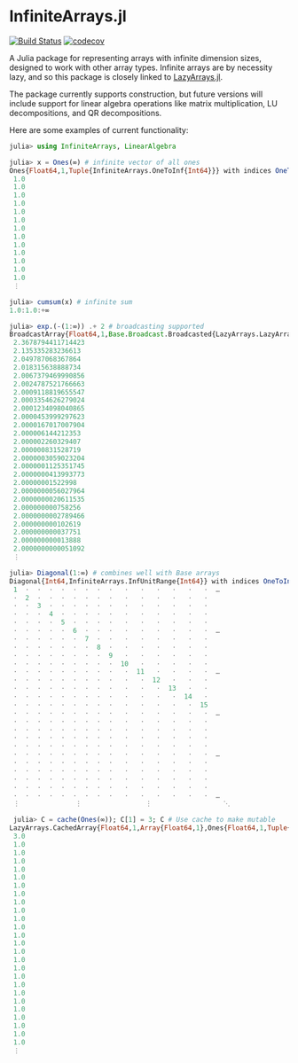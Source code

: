 # InfiniteArrays.jl


[![Build Status](https://github.com/JuliaArrays/InfiniteArrays.jl/workflows/CI/badge.svg)](https://github.com/JuliaArrays/InfiniteArrays.jl/actions)
[![codecov](https://codecov.io/gh/JuliaArrays/InfiniteArrays.jl/branch/master/graph/badge.svg)](https://codecov.io/gh/JuliaArrays/InfiniteArrays.jl)


A Julia package for representing arrays with infinite dimension sizes, designed to work
with other array types. Infinite arrays are by necessity lazy, and so this
package is closely linked to [LazyArrays.jl](https://github.com/JuliaArrays/LazyArrays.jl).

The package currently supports construction, but future versions will include
support for linear algebra operations like matrix multiplication, LU decompositions,
and QR decompositions.


Here are some examples of current functionality:

```julia
julia> using InfiniteArrays, LinearAlgebra

julia> x = Ones(∞) # infinite vector of all ones
Ones{Float64,1,Tuple{InfiniteArrays.OneToInf{Int64}}} with indices OneToInf():
 1.0
 1.0
 1.0
 1.0
 1.0
 1.0
 1.0
 1.0
 1.0
 1.0
 1.0
 1.0
 1.0
 ⋮

julia> cumsum(x) # infinite sum
1.0:1.0:+∞

julia> exp.(-(1:∞)) .+ 2 # broadcasting supported
BroadcastArray{Float64,1,Base.Broadcast.Broadcasted{LazyArrays.LazyArrayStyle{1},Tuple{InfiniteArrays.OneToInf{Int64}},typeof(+),Tuple{BroadcastArray{Float64,1,Base.Broadcast.Broadcasted{LazyArrays.LazyArrayStyle{1},Tuple{InfiniteArrays.OneToInf{Int64}},typeof(exp),Tuple{InfiniteArrays.InfStepRange{Int64,Int64}}}},Int64}}} with indices OneToInf():
 2.3678794411714423
 2.135335283236613
 2.049787068367864
 2.018315638888734
 2.0067379469990856
 2.0024787521766663
 2.0009118819655547
 2.0003354626279024
 2.0001234098040865
 2.0000453999297623
 2.0000167017007904
 2.000006144212353
 2.000002260329407
 2.000000831528719
 2.0000003059023204
 2.0000001125351745
 2.0000000413993773
 2.00000001522998
 2.0000000056027964
 2.0000000020611535
 2.000000000758256
 2.0000000002789466
 2.000000000102619
 2.000000000037751
 2.000000000013888
 2.0000000000051092
 ⋮

julia> Diagonal(1:∞) # combines well with Base arrays
Diagonal{Int64,InfiniteArrays.InfUnitRange{Int64}} with indices OneToInf()×OneToInf():
 1  ⋅  ⋅  ⋅  ⋅  ⋅  ⋅  ⋅  ⋅   ⋅   ⋅   ⋅   ⋅   ⋅   ⋅  …
 ⋅  2  ⋅  ⋅  ⋅  ⋅  ⋅  ⋅  ⋅   ⋅   ⋅   ⋅   ⋅   ⋅   ⋅
 ⋅  ⋅  3  ⋅  ⋅  ⋅  ⋅  ⋅  ⋅   ⋅   ⋅   ⋅   ⋅   ⋅   ⋅
 ⋅  ⋅  ⋅  4  ⋅  ⋅  ⋅  ⋅  ⋅   ⋅   ⋅   ⋅   ⋅   ⋅   ⋅
 ⋅  ⋅  ⋅  ⋅  5  ⋅  ⋅  ⋅  ⋅   ⋅   ⋅   ⋅   ⋅   ⋅   ⋅
 ⋅  ⋅  ⋅  ⋅  ⋅  6  ⋅  ⋅  ⋅   ⋅   ⋅   ⋅   ⋅   ⋅   ⋅  …
 ⋅  ⋅  ⋅  ⋅  ⋅  ⋅  7  ⋅  ⋅   ⋅   ⋅   ⋅   ⋅   ⋅   ⋅
 ⋅  ⋅  ⋅  ⋅  ⋅  ⋅  ⋅  8  ⋅   ⋅   ⋅   ⋅   ⋅   ⋅   ⋅
 ⋅  ⋅  ⋅  ⋅  ⋅  ⋅  ⋅  ⋅  9   ⋅   ⋅   ⋅   ⋅   ⋅   ⋅
 ⋅  ⋅  ⋅  ⋅  ⋅  ⋅  ⋅  ⋅  ⋅  10   ⋅   ⋅   ⋅   ⋅   ⋅
 ⋅  ⋅  ⋅  ⋅  ⋅  ⋅  ⋅  ⋅  ⋅   ⋅  11   ⋅   ⋅   ⋅   ⋅  …
 ⋅  ⋅  ⋅  ⋅  ⋅  ⋅  ⋅  ⋅  ⋅   ⋅   ⋅  12   ⋅   ⋅   ⋅
 ⋅  ⋅  ⋅  ⋅  ⋅  ⋅  ⋅  ⋅  ⋅   ⋅   ⋅   ⋅  13   ⋅   ⋅
 ⋅  ⋅  ⋅  ⋅  ⋅  ⋅  ⋅  ⋅  ⋅   ⋅   ⋅   ⋅   ⋅  14   ⋅
 ⋅  ⋅  ⋅  ⋅  ⋅  ⋅  ⋅  ⋅  ⋅   ⋅   ⋅   ⋅   ⋅   ⋅  15
 ⋅  ⋅  ⋅  ⋅  ⋅  ⋅  ⋅  ⋅  ⋅   ⋅   ⋅   ⋅   ⋅   ⋅   ⋅  …
 ⋅  ⋅  ⋅  ⋅  ⋅  ⋅  ⋅  ⋅  ⋅   ⋅   ⋅   ⋅   ⋅   ⋅   ⋅
 ⋅  ⋅  ⋅  ⋅  ⋅  ⋅  ⋅  ⋅  ⋅   ⋅   ⋅   ⋅   ⋅   ⋅   ⋅
 ⋅  ⋅  ⋅  ⋅  ⋅  ⋅  ⋅  ⋅  ⋅   ⋅   ⋅   ⋅   ⋅   ⋅   ⋅
 ⋅  ⋅  ⋅  ⋅  ⋅  ⋅  ⋅  ⋅  ⋅   ⋅   ⋅   ⋅   ⋅   ⋅   ⋅
 ⋅  ⋅  ⋅  ⋅  ⋅  ⋅  ⋅  ⋅  ⋅   ⋅   ⋅   ⋅   ⋅   ⋅   ⋅  …
 ⋅  ⋅  ⋅  ⋅  ⋅  ⋅  ⋅  ⋅  ⋅   ⋅   ⋅   ⋅   ⋅   ⋅   ⋅
 ⋅  ⋅  ⋅  ⋅  ⋅  ⋅  ⋅  ⋅  ⋅   ⋅   ⋅   ⋅   ⋅   ⋅   ⋅
 ⋅  ⋅  ⋅  ⋅  ⋅  ⋅  ⋅  ⋅  ⋅   ⋅   ⋅   ⋅   ⋅   ⋅   ⋅
 ⋅  ⋅  ⋅  ⋅  ⋅  ⋅  ⋅  ⋅  ⋅   ⋅   ⋅   ⋅   ⋅   ⋅   ⋅
 ⋅  ⋅  ⋅  ⋅  ⋅  ⋅  ⋅  ⋅  ⋅   ⋅   ⋅   ⋅   ⋅   ⋅   ⋅  …
 ⋮              ⋮                ⋮                  ⋱

 julia> C = cache(Ones(∞)); C[1] = 3; C # Use cache to make mutable
LazyArrays.CachedArray{Float64,1,Array{Float64,1},Ones{Float64,1,Tuple{InfiniteArrays.InfiniteCardinal{0}}}} with indices OneToInf():
 3.0
 1.0
 1.0
 1.0
 1.0
 1.0
 1.0
 1.0
 1.0
 1.0
 1.0
 1.0
 1.0
 1.0
 1.0
 1.0
 1.0
 1.0
 1.0
 1.0
 1.0
 1.0
 1.0
 1.0
 1.0
 1.0
 ⋮
 ```

